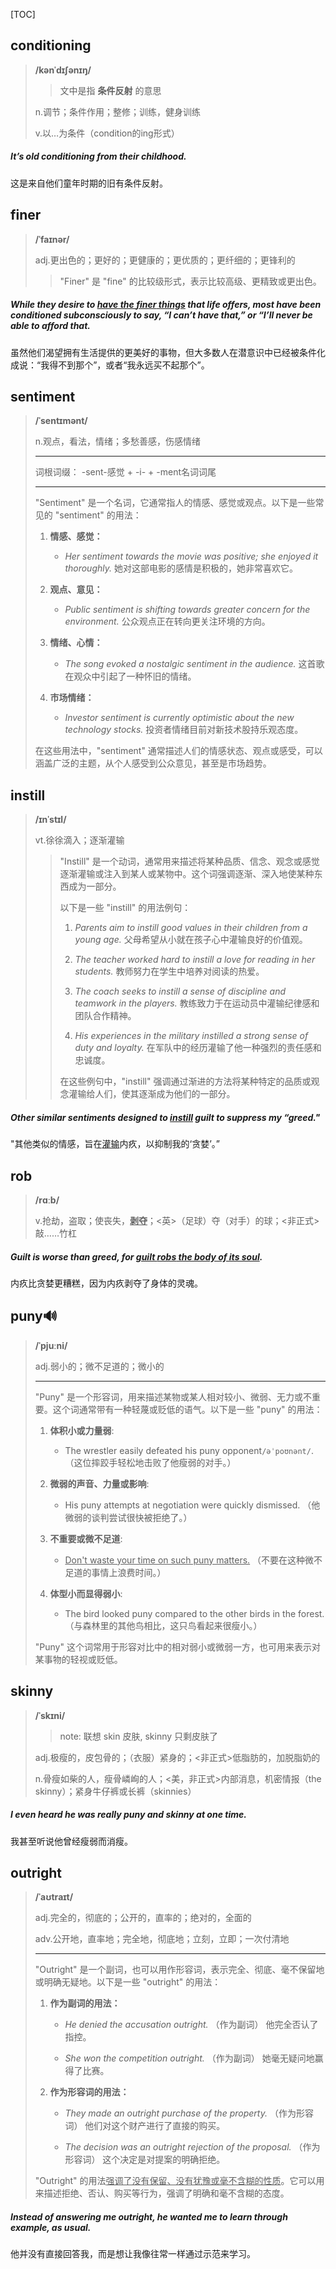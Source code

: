 [TOC]

## conditioning

> **/kənˈdɪʃənɪŋ/**
>
> > 文中是指 **条件反射** 的意思
>
> n.调节；条件作用；整修；训练，健身训练
>
> v.以…为条件（condition的ing形式）

##### It’s old **conditioning** from their childhood.

这是来自他们童年时期的旧有条件反射。

## finer

> **/ˈfaɪnər/**
>
> adj.更出色的；更好的；更健康的；更优质的；更纤细的；更锋利的
>
> > "Finer" 是 "fine" 的比较级形式，表示比较高级、更精致或更出色。

##### While they desire to <u>have the **finer** things</u> that life offers, most have been conditioned subconsciously to say, “I can’t have that,” or “I’ll never be able to afford that.

虽然他们渴望拥有生活提供的更美好的事物，但大多数人在潜意识中已经被条件化成说：“我得不到那个”，或者“我永远买不起那个”。

## sentiment

> **/ˈsentɪmənt/**
>
> n.观点，看法，情绪；多愁善感，伤感情绪
>
> ---
>
> 词根词缀： -sent-感觉 + -i- + -ment名词词尾
>
> ---
>
> "Sentiment" 是一个名词，它通常指人的情感、感觉或观点。以下是一些常见的 "sentiment" 的用法：
>
> 1. **情感、感觉：**
>    - *Her sentiment towards the movie was positive; she enjoyed it thoroughly.*
>      她对这部电影的感情是积极的，她非常喜欢它。
>
> 2. **观点、意见：**
>    - *Public sentiment is shifting towards greater concern for the environment.*
>      公众观点正在转向更关注环境的方向。
>
> 3. **情绪、心情：**
>    - *The song evoked a nostalgic sentiment in the audience.*
>      这首歌在观众中引起了一种怀旧的情绪。
>
> 4. **市场情绪：**
>    - *Investor sentiment is currently optimistic about the new technology stocks.*
>      投资者情绪目前对新技术股持乐观态度。
>
> 在这些用法中，"sentiment" 通常描述人们的情感状态、观点或感受，可以涵盖广泛的主题，从个人感受到公众意见，甚至是市场趋势。

## instill

> **/ɪnˈstɪl/**
>
> vt.徐徐滴入；逐渐灌输
>
> > "Instill" 是一个动词，通常用来描述将某种品质、信念、观念或感觉逐渐灌输或注入到某人或某物中。这个词强调逐渐、深入地使某种东西成为一部分。
> >
> > 以下是一些 "instill" 的用法例句：
> >
> > 1. *Parents aim to instill good values in their children from a young age.*
> >    父母希望从小就在孩子心中灌输良好的价值观。
> >
> > 2. *The teacher worked hard to instill a love for reading in her students.*
> >    教师努力在学生中培养对阅读的热爱。
> >
> > 3. *The coach seeks to instill a sense of discipline and teamwork in the players.*
> >    教练致力于在运动员中灌输纪律感和团队合作精神。
> >
> > 4. *His experiences in the military instilled a strong sense of duty and loyalty.*
> >    在军队中的经历灌输了他一种强烈的责任感和忠诚度。
> >
> > 在这些例句中，"instill" 强调通过渐进的方法将某种特定的品质或观念灌输给人们，使其逐渐成为他们的一部分。

##### Other similar **sentiments** designed to **<u>instill</u>** guilt to **suppress** my “greed."

"其他类似的情感，旨在<u>灌输</u>内疚，以抑制我的‘贪婪’。”

## rob

> **/rɑːb/**
>
> v.抢劫，盗取；使丧失，**<u>剥夺</u>**；<英>（足球）夺（对手）的球；<非正式> 敲……竹杠

##### Guilt is worse than greed, for <u>guilt **robs** the body of its soul</u>.

内疚比贪婪更糟糕，因为内疚剥夺了身体的灵魂。

## puny🔊

> **/ˈpjuːni/**
>
> adj.弱小的；微不足道的；微小的
>
> ---
>
> "Puny" 是一个形容词，用来描述某物或某人相对较小、微弱、无力或不重要。这个词通常带有一种轻蔑或贬低的语气。以下是一些 "puny" 的用法：
>
> 1. **体积小或力量弱**:
>    - The wrestler easily defeated his puny opponent`/əˈpoʊnənt/`.
>      （这位摔跤手轻松地击败了他瘦弱的对手。）
>
> 2. **微弱的声音、力量或影响**:
>    - His puny attempts at negotiation were quickly dismissed.
>      （他微弱的谈判尝试很快被拒绝了。）
>
> 3. **不重要或微不足道**:
>    - <u>Don't waste your time on such puny matters.</u>
>      （不要在这种微不足道的事情上浪费时间。）
>
> 4. **体型小而显得弱小**:
>    - The bird looked puny compared to the other birds in the forest.
>      （与森林里的其他鸟相比，这只鸟看起来很瘦小。）
>
> "Puny" 这个词常用于形容对比中的相对弱小或微弱一方，也可用来表示对某事物的轻视或贬低。

## skinny

> **/ˈskɪni/**
>
> > note: 联想 skin 皮肤, skinny 只剩皮肤了
>
> adj.极瘦的，皮包骨的；（衣服）紧身的；<非正式>低脂肪的，加脱脂奶的
>
> n.骨瘦如柴的人，瘦骨嶙峋的人；<美，非正式>内部消息，机密情报（the skinny）；紧身牛仔裤或长裤（skinnies）

##### I even heard he was really **puny** and **skinny** at one time.

我甚至听说他曾经瘦弱而消瘦。

## outright

> **/ˈaʊtraɪt/**
>
> adj.完全的，彻底的；公开的，直率的；绝对的，全面的
>
> adv.公开地，直率地；完全地，彻底地；立刻，立即；一次付清地
>
> ---
>
> "Outright" 是一个副词，也可以用作形容词，表示完全、彻底、毫不保留地或明确无疑地。以下是一些 "outright" 的用法：
>
> 1. **作为副词的用法：**
>    - *He denied the accusation outright.* （作为副词）
>      他完全否认了指控。
>
>    - *She won the competition outright.* （作为副词）
>      她毫无疑问地赢得了比赛。
>
> 2. **作为形容词的用法：**
>    - *They made an outright purchase of the property.* （作为形容词）
>      他们对这个财产进行了直接的购买。
>
>    - *The decision was an outright rejection of the proposal.* （作为形容词）
>      这个决定是对提案的明确拒绝。
>
> "Outright" 的用法<u>强调了没有保留、没有犹豫或毫不含糊的性质</u>。它可以用来描述拒绝、否认、购买等行为，强调了明确和毫不含糊的态度。

##### Instead of answering me **outright**, he wanted me to learn through example, as usual.

他并没有直接回答我，而是想让我像往常一样通过示范来学习。

